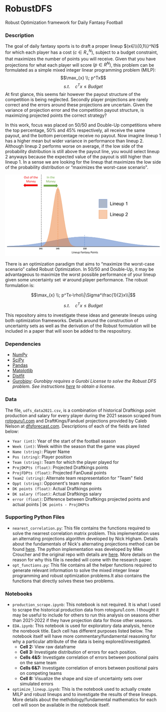 # RobustDFS
Robust Optimization framework for Daily Fantasy Football

### Description
The goal of daily fantasy sports is to draft a proper lineup $(x∈\\{0,1\\}^N)$ for which each player has a cost $(c∈R_+^N)$, subject to a budget constraint, that maximizes the number of points you will receive. Given that you have projections for what each player will score $(p∈R^N)$, this problem can be formulated as a simple mixed integer linear programming problem (MILP):
$$\max_{x} \\; p^Tx$$
$$s.t. \quad c^Tx \leq Budget$$
At first glance, this seems fair however the payout structure of the competition is being neglected. Secondly player projections are rarely correct and the errors around these projections are uncertain. Given the variance of projection error and the competition payout structure, is maximizing projected points the correct strategy?

In this work, focus was placed on 50/50 and Double-Up competitions where the top percentage, 50% and 45% respectively, all receive the same payout, and the bottom percentage receive no payout. Now imagine lineup 1 has a higher mean but wider variance in performance than lineup 2. Although lineup 2 performs worse on average, if the low side of the probability distribution is still above the payout line, you would select lineup 2 anyways because the expected value of the payout is still higher than lineup 1. In a sense we are looking for the lineup that maximizes the low side of the probability distribution or “maximizes the worst-case scenario".

![alt text](https://github.com/drmbeledogu/RobustDFS/raw/main/Documents/example_lineup_comparison.jpg)

There is an optimization paradigm that aims to “maximize the worst-case scenario” called Robust Optimization. In 50/50 and Double-Up, it may be advantageous to maximize the worst possible performance of your lineup given some uncertainty set $\mathcal{U}$ around player performance. The robust formulation is:

$$\max_{x} \\; p^Tx-\rho\\|\Sigma^\frac{1}{2}x\\|$$

$$s.t. \quad c^Tx \leq Budget$$

This repository aims to investigate these ideas and generate lineups using both optimization frameworks. Details around the construction of uncertainty sets as well as the derivation of the Robust formulation will be included in a paper that will soon be added to the respository.

### Dependencies
* [NumPy](https://numpy.org/install/)
* [SciPy](https://scipy.org/install/)
* [Pandas](https://pandas.pydata.org/docs/getting_started/install.html)
* [Matplotlib](https://matplotlib.org/stable/users/installing/index.html)
* [Distfit](https://erdogant.github.io/distfit/pages/html/Installation.html)
* [Gurobipy](https://www.gurobi.com/documentation/9.5/quickstart_mac/cs_python_installation_opt.html): _Gurobipy requires a Gurobi License to solve the Robust DFS problem. See instructions [here]() to obtain a license._

### Data
The file, `udfs_data2021.csv`, is a combination of historical Draftkings point production and salary for every player during the 2021 season scraped from [rotoguru1.com](http://rotoguru1.com/cgi-bin/fyday.pl?gameyr=dk2021) and DraftKings/Fanduel projections provided by Caleb Nelson at [dfsforecast.com](https://dfsforecast.com/). Descriptions of each of the fields are listed below:
* `Year (int)`: Year of the start of the football season
* `Week (int)`: Week within the season that the game was played
* `Name (string)`: Player Name
* `Pos (string)`: Player position
* `Team (string)`: Team for which the player played for
* `ProjDKPts (float)`: Projected Draftkings points
* `ProjFDPts (float)`: Projected FanDueal points
* `Team2 (string)`: Alternate team respresentation for "Team" field
* `Oppt (string)`: Opponent's team name
* `DK points (float)`: Actual Draftkings points
* `DK salary (float)`: Actual Draftkings salary
* `error (float)`: Difference between Draftkings projected points and actual points | `DK points - ProjDKPts`

### Supporting Python Files
* `nearest_correlation.py`: This file contains the functions required to solve the nearrest correlation matrix problem. This implementation uses an alternating projections algorithm developed by Nick Higham. Details about the fundamentals of Nick's alternating projections method can be found [here](https://www.maths.manchester.ac.uk/~higham/narep/narep369.pdf). The python implementation was developed by Mike Croucher and the original repo with details are [here](https://github.com/mikecroucher/nearest_correlation). More details on the reason for why this file is needed will come with the research paper.
* `opt_functions.py`: This file contains all the helper functions required to generate relevant information to solve the mixed integer linear programming and robust optimization problems.It also contains the functions that directly solves these two problems.

### Notebooks
* `production_scrape.ipynb`: This notebook is not required. It is what I used to scrape the historical production data from rotoguru1.com. I thought it may be useful to include for others to run this analysis on seasons other than 2021-2022 if they have projection data for those other seasons.
* `EDA.ipynb`: This notebook is used for exploratory data analysis, hence the norebook title. Each cell has different purposes listed below. The notebook itself will have more commentary/fundamental reasoning for why a particular attribute of the data is being explored/investigated.
  * **Cell 2:** View raw dataframe
  * **Cell 3:** Investigate distribution of errors for each position.
  * **Cells 4&5:** Investigate correlation of errors between positional pairs on the same team
  * **Cells 6&7:** Investigate correlation of errors between positional pairs on competing teams
  * **Cell 8:** Visualize the shape and size of uncertainty sets over simulated errors
* `optimize_lineup.ipynb`: This is the notebook used to actually create MILP and robust lineups and to investigate the results of these lineups. More details about the methdology/fundamental mathematics for each cell will soon be available in the notebook itself.
